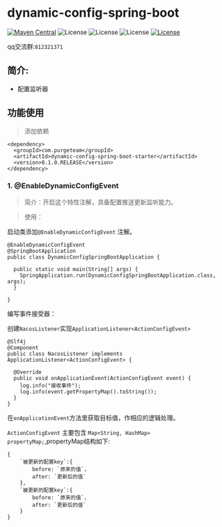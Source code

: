 # dynamic-config-spring-boot

[![Maven Central](https://img.shields.io/maven-central/v/com.purgeteam/dynamic-config-spring-boot-starter.svg?label=Maven%20Central)](https://search.maven.org/search?q=g:com.purgeteam%20AND%20a:dynamic-config-spring-boot-starter)
![License](https://img.shields.io/badge/SpringBoot-2.1.8RELEASE-green.svg)
![License](https://img.shields.io/badge/JAVA-1.8+-green.svg)
![License](https://img.shields.io/badge/maven-3.0+-green.svg)
[![License](https://img.shields.io/badge/license-Apache%202-4EB1BA.svg)](https://www.apache.org/licenses/LICENSE-2.0.html)

qq交流群:`812321371`

## 简介:
- 配置监听器

## 功能使用

> 添加依赖

```
<dependency>
  <groupId>com.purgeteam</groupId>
  <artifactId>dynamic-config-spring-boot-starter</artifactId>
  <version>0.1.0.RELEASE</version>
</dependency>
```

### 1. @EnableDynamicConfigEvent

> 简介：开启这个特性注解，具备配置推送更新监听能力。

> 使用：

启动类添加`@EnableDynamicConfigEvent` 注解。
```
@EnableDynamicConfigEvent
@SpringBootApplication
public class DynamicConfigSpringBootApplication {

  public static void main(String[] args) {
    SpringApplication.run(DynamicConfigSpringBootApplication.class, args);
  }

}
```

编写事件接受器：

创建`NacosListener`实现`ApplicationListener<ActionConfigEvent>`

```
@Slf4j
@Component
public class NacosListener implements ApplicationListener<ActionConfigEvent> {

  @Override
  public void onApplicationEvent(ActionConfigEvent event) {
    log.info("接收事件");
    log.info(event.getPropertyMap().toString());
  }
}
```

在`onApplicationEvent`方法里获取目标值，作相应的逻辑处理。

`ActionConfigEvent` 主要包含 `Map<String, HashMap> propertyMap;`,propertyMap结构如下:

```
{
    `被更新的配置key`:{
        before: `原来的值`，
        after: `更新后的值`
    },
    `被更新的配置key`:{
        before: `原来的值`，
        after: `更新后的值`
    }
}
```
